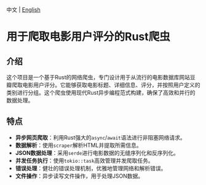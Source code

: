 中文 | [English](./README.md)

# 用于爬取电影用户评分的Rust爬虫

## 介绍

这个项目是一个基于Rust的网络爬虫，专门设计用于从流行的电影数据库网站豆瓣爬取电影用户评分。它能够获取电影标题、详细信息、评分，并按照用户定义的类别进行分组。这个爬虫使用现代Rust异步编程范式构建，确保了高效和并行的数据处理。

## 特点

- **异步网页爬取**：利用Rust强大的`async`/`await`语法进行非阻塞网络请求。
- **数据解析**：使用`scraper`解析HTML并提取所需信息。
- **JSON数据处理**：采用`serde`进行电影数据的无缝序列化和反序列化。
- **并发任务执行**：使用`tokio::task`高效管理并发爬取任务。
- **错误处理**：健壮的错误处理机制，优雅地管理网络和解析错误。
- **文件操作**：异步读写文件操作，用于处理JSON数据。
